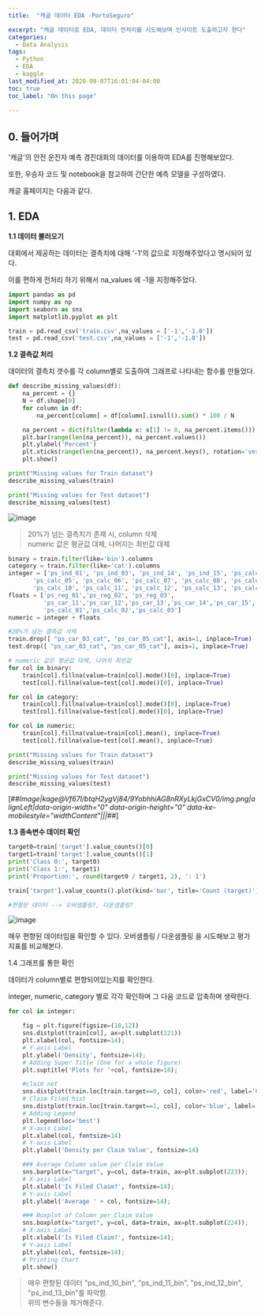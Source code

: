 ```yaml
---
title:  "캐글 데이터 EDA -PortoSeguro"

excerpt: "캐글 데이터로 EDA, 데이터 전처리를 시도해보며 인사이트 도출하고자 한다"
categories:
  - Data Analysis
tags:
  - Python
  - EDA
  - kaggle
last_modified_at: 2020-09-07T16:01:04-04:00
toc: true
toc_label: "On this page"

---
```

## 0\. 들어가며

'캐글'의 안전 운전자 예측 경진대회의 데이터를 이용하여 EDA를 진행해보았다.

또한, 우승자 코드 및 notebook을 참고하여 간단한 예측 모델을 구성하였다.

캐글 홈페이지는 다음과 같다.

## 1\. EDA

**1.1 데이터 불러오기**

대회에서 제공하는 데이터는 결측치에 대해 '-1'의 값으로 지정해주었다고 명시되어 있다. 

이를 편하게 전처리 하기 위해서 na\_values 에 -1을 지정해주었다.

```python
import pandas as pd
import numpy as np
import seaborn as sns
import matplotlib.pyplot as plt

train = pd.read_csv('train.csv',na_values = ['-1','-1.0'])
test = pd.read_csv('test.csv',na_values = ['-1','-1.0'])


```

**1.2 결측값 처리**

데이터의 결측치 갯수를 각 column별로 도출하여 그래프로 나타내는 함수를 만들었다.

```python
def describe_missing_values(df):
    na_percent = {}
    N = df.shape[0]
    for column in df:
        na_percent[column] = df[column].isnull().sum() * 100 / N

    na_percent = dict(filter(lambda x: x[1] != 0, na_percent.items()))
    plt.bar(range(len(na_percent)), na_percent.values())
    plt.ylabel('Percent')
    plt.xticks(range(len(na_percent)), na_percent.keys(), rotation='vertical')
    plt.show()

print("Missing values for Train dataset")
describe_missing_values(train)

print("Missing values for Test dataset")
describe_missing_values(test)
```

![image](https://blog.kakaocdn.net/dn/bG3vuc/btqH7byfNVK/N4PufDwWdbekKYLyA1YX81/img.png)

> 20%가 넘는 결측치가 존재 시, column 삭제  
> numeric 값은 평균값 대체, 나머지는 최빈값 대체

```python
binary = train.filter(like='bin').columns
category = train.filter(like='cat').columns
integer = ['ps_ind_01', 'ps_ind_03', 'ps_ind_14', 'ps_ind_15', 'ps_calc_04',
       'ps_calc_05', 'ps_calc_06', 'ps_calc_07', 'ps_calc_08', 'ps_calc_09',
       'ps_calc_10', 'ps_calc_11', 'ps_calc_12', 'ps_calc_13', 'ps_calc_14']
floats = ['ps_reg_01','ps_reg_02', 'ps_reg_03',
          'ps_car_11','ps_car_12','ps_car_13','ps_car_14','ps_car_15',
          'ps_calc_01','ps_calc_02','ps_calc_03']
numeric = integer + floats

#20%가 넘는 결측값 삭제
train.drop([ "ps_car_03_cat", "ps_car_05_cat"], axis=1, inplace=True)
test.drop([ "ps_car_03_cat", "ps_car_05_cat"], axis=1, inplace=True)

# numeric 값은 평균값 대체, 나머지 최빈값
for col in binary:
    train[col].fillna(value=train[col].mode()[0], inplace=True)
    test[col].fillna(value=test[col].mode()[0], inplace=True)

for col in category:
    train[col].fillna(value=train[col].mode()[0], inplace=True)
    test[col].fillna(value=test[col].mode()[0], inplace=True)

for col in numeric:
    train[col].fillna(value=train[col].mean(), inplace=True)
    test[col].fillna(value=test[col].mean(), inplace=True)

print("Missing values for Train dataset")
describe_missing_values(train)

print("Missing values for Test dataset")
describe_missing_values(test)
```

[##_Image|kage@Vf67l/btqH2ygVj84/9YobhhiAG8nRXyLkjGxCV0/img.png|alignLeft|data-origin-width="0" data-origin-height="0" data-ke-mobilestyle="widthContent"|||_##]

**1.3 종속변수 데이터 확인**

```Python
target0=train['target'].value_counts()[0]
target1=train['target'].value_counts()[1]
print('Class 0:', target0)
print('Class 1:', target1)
print('Proportion:', round(target0 / target1, 2), ': 1')

train['target'].value_counts().plot(kind='bar', title='Count (target)');

#편향된 데이터 --> 오버샘플링?, 다운샘플링?
```

![image](https://blog.kakaocdn.net/dn/Vf67l/btqH2ygVj84/9YobhhiAG8nRXyLkjGxCV0/img.png)

매우 편향된 데이터임을 확인할 수 있다. 오버샘플링 / 다운샘플링 을 시도해보고 평가 지표를 비교해본다.

1.4 그래프를 통한 확인

데이터가 column별로 편향되어있는지를 확인한다.

integer, numeric, category 별로 각각 확인하며 그 다음 코드로 압축하며 생략한다.

```python
for col in integer:

    fig = plt.figure(figsize=(18,12))
    sns.distplot(train[col], ax=plt.subplot(221))
    plt.xlabel(col, fontsize=14);
    # Y-axis Label
    plt.ylabel('Density', fontsize=14);
    # Adding Super Title (One for a whole figure)
    plt.suptitle('Plots for '+col, fontsize=18);

    #claim not
    sns.distplot(train.loc[train.target==0, col], color='red', label='Claim not filed', ax=plt.subplot(222))
    # Claim Filed hist
    sns.distplot(train.loc[train.target==1, col], color='blue', label='Claim filed', ax=plt.subplot(222))
    # Adding Legend
    plt.legend(loc='best')
    # X-axis Label
    plt.xlabel(col, fontsize=14)
    # Y-axis Label
    plt.ylabel('Density per Claim Value', fontsize=14)

    ### Average Column value per Claim Value
    sns.barplot(x="target", y=col, data=train, ax=plt.subplot(223));
    # X-axis Label
    plt.xlabel('Is Filed Claim?', fontsize=14);
    # Y-axis Label
    plt.ylabel('Average ' + col, fontsize=14);

    ### Boxplot of Column per Claim Value
    sns.boxplot(x="target", y=col, data=train, ax=plt.subplot(224));
    # X-axis Label
    plt.xlabel('Is Filed Claim?', fontsize=14);
    # Y-axis Label
    plt.ylabel(col, fontsize=14);
    # Printing Chart
    plt.show()

```

> 매우 편향된 데이터 "ps\_ind\_10\_bin", "ps\_ind\_11\_bin", "ps\_ind\_12\_bin", "ps\_ind\_13\_bin"를 파악함.  
> 위의 변수들을 제거해준다.

